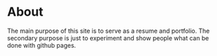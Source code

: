 # About
The main purpose of this site is to serve as a resume and portfolio. The secondary purpose is just to experiment and show people what can be done with github pages.
